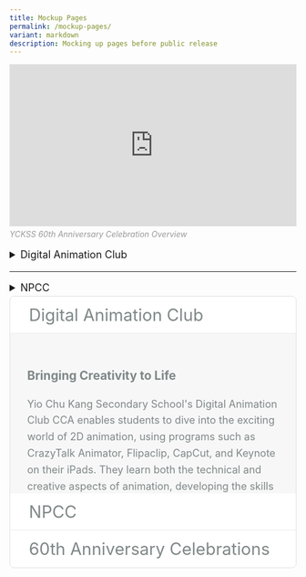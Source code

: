 ```yaml
---
title: Mockup Pages
permalink: /mockup-pages/
variant: markdown
description: Mocking up pages before public release
---
```

<style> .video-wrapper { width: 100%; margin-bottom: 5px; /\* Space between video and caption \*/ } .video-container { position: relative; width: 100%; padding-bottom: 56.25%; /\* 16:9 aspect ratio \*/ height: 0; overflow: hidden; } .video-container iframe { position: absolute; top: 0; left: 0; width: 100%; height: 100%; } .video-caption { font-style: italic; color: #999; /\* Light gray \*/ font-size: 0.8em; text-align: left; margin-top: 5px; /\* Space between video and caption \*/ } </style> <div class="video-wrapper"> <div class="video-container"> <iframe allowfullscreen="" allow="accelerometer; autoplay; clipboard-write; encrypted-media; gyroscope; picture-in-picture; web-share" frameborder="0" title="YCKSS 60th Anniversary Celebration Overview" src="https://www.youtube.com/embed/F9miy3c2ZRY?si=5nkNPSAdDBwbGriM" height="315" width="560"></iframe> </div> <p class="video-caption">YCKSS 60th Anniversary Celebration Overview</p> </div>

<div class="yck-component">
<details>
	<summary>Digital Animation Club</summary>
	    <article>
                    <h3>Bringing Creativity to Life</h3>
                    <p>Yio Chu Kang Secondary School's Digital Animation Club CCA enables students to dive into the exciting world of 2D animation, using programs such as CrazyTalk Animator, Flipaclip, CapCut, and Keynote on their iPads. They learn both the technical and creative aspects of animation, developing the skills needed to create their own animated films. Our structured programme equips students with foundational knowledge and experience to prepare them for infocomm-related courses in Institutes of Higher Learning.</p>
                    <p>Members have the opportunity to participate in prestigious competitions, including N.E.mation! and other animation challenges, showcasing their talent and creativity. Students work collaboratively to produce short animated video clips featuring dynamic 2D characters and creations. Final editing is completed using Adobe Premiere Pro and CapCut, culminating in polished, professional projects. Throughout their animation journey, students cultivate important values like teamwork, perseverance, and gratitude, making this a truly enriching experience.</p>
                </article>
    
<section>
                    <h3>Training Schedule</h3>
                    <table>
                        <tbody><tr>
                            <th>Day &amp; Time</th>
                            <th>Teachers-in-charge</th>
                            <th>Venue</th>
                        </tr>
                        <tr>
                            <td>Every Monday<br>3.00pm to 5.30pm</td>
                            <td rowspan="2">
                                <ul>
                                    <li>Mrs Audrey Yip (ext 140)</li>
                                    <li>Mdm Chong Nyuk Foong (ext 135)</li>
                                    <li>Mr Christopher Tan (ext 172)</li>
                                </ul>
                            </td>
                            <td rowspan="2">Digital Learning Lab 1 (Level 4)</td>
                        </tr>
                        <tr>
                            <td>Every Tuesday<br>3.00pm to 5.30pm</td>
                        </tr>
                    </tbody></table>
                </section>
    
<section>
                    <h3>Events / Competitions</h3>
                    <ul>
                        <li>
                            <h4>2024</h4>
                            <ul>
                                <li>YCKSS Chinese New Year Video Creation</li>
                            </ul>
                        </li>
                        <li>
                            <h4>2023</h4>
                            <ul>
                                <li>YCKSS Chinese New Year Video Creation</li>
                                <li>YCKSS 58th Annual Speech &amp; Prize Giving Day Video</li>
                                <li>Video Competition</li>
                            </ul>
                        </li>
                        <li>
                            <h4>2022</h4>
                            <ul>
                                <li>YCKSS Chinese New Year Video Creation</li>
                                <li>YCKSS 57th Annual Speech &amp; Prize Giving Day Video</li>
                            </ul>
                        </li>
                        <li>
                            <h4>2021</h4>
                            <ul>
                                <li>N.E.mation!</li>
                            </ul>
                        </li>
                        <li>
                            <h4>2019</h4>
                            <ul>
                                <li>PacificLight's Crea8sustainability Animation Competition – 2nd Placing &amp; 3rd Placing</li>
                            </ul>
                        </li>
                        <li>
                            <h4>2018</h4>
                            <ul>
                                <li>N6 Cluster Media &amp; Design Festival 2018</li>
                            </ul>
                        </li>
                    </ul>
                </section>
    
<section>
                    <h3>Gallery</h3>
                    <p>10 best photos from 2018 onwards</p>
                    <p><a target="_blank" href="https://drive.google.com/drive/folders/1Rscxp9o02wDBqG9MpAXe5fucKNVVL807?usp=sharing">View Gallery</a></p>
                </section>
            
</details>
</div>

<hr>
<div class="yck-component">
<details>
<summary>
       NPCC
</summary>
	<header><h3>Nurturing Leaders and Responsible Citizens</h3></header>

<section>
        <p>
            <strong>Yio Chu Kang Secondary School’s National Police Cadet Corps (NPCC) CCA</strong> 
            is committed to nurturing selfless individuals who contribute to the safety and security of the community. 
            Through engaging activities and meaningful experiences, our cadets develop strong character, leadership, and resilience, 
            equipping them to excel as caring and responsible citizens. 
					</p><p>NPCC instills core values such as discipline, loyalty, 
            integrity, resourcefulness, tenacity, and civic consciousness, fostering a sense of responsibility and pride. 
            Cadets gain unique insights into the Singapore Police Force (SPF) through interactions with officers at Neighbourhood 
            Police Centres and visits to various police establishments. To broaden their knowledge and skills, cadets participate 
            in specialized courses, including Anti-Drug Abuse, Basic Law, Crime Prevention, Crime Scene Investigation, First Aid, 
						Police Procedures, and SG Secure. </p>
            <p><strong>These experiences enrich their learning journey, shaping them into capable and community-conscious individuals.</strong>
        </p>
    </section>

<section>
        <h3>Training Schedule</h3>
        <table>
            <thead>
                <tr>
                    <th>Day &amp; Time</th>
                    <th>Teachers-in-Charge</th>
                    <th>Venue</th>
                </tr>
            </thead>
            <tbody>
                <tr>
                    <td>Every Tuesday<br>3.00pm to 5.30pm</td>
                    <td>
                        Ms Goh Yu Fan (ext 174)<br>
                        Mr Wong Mingwei (ext 141)<br>
                        Mr Octave Goh (ext 136)<br>
                        Mr Joseph George (ext 148)<br>
                        Mdm Cindy Ong (ext 139)<br>
                        Ms Nadia Rachael (ext 218)
                    </td>
                    <td>NPCC Room (Level 2) &amp; Blk D Classrooms (Level 1)</td>
                </tr>
            </tbody>
        </table>
    </section>

<section>
        <h3>Events and Courses</h3>

<table>
    <thead>
        <tr>
            <th>
                <h4>EVENTS</h4>
            </th>
        </tr>
    </thead>
    <tbody>
        <tr>
            <td>Air Pistol Shooting Programme</td>
        </tr>
        <tr>
            <td>Annual Unit Camp</td>
        </tr>
        <tr>
            <td>Area 11 Adventure &amp; Survival Training Camp</td>
        </tr>
        <tr>
            <td>Area 11 Secondary 1 Cadets Swearing In Ceremony</td>
        </tr>
        <tr>
            <td>Area 11 Games Day</td>
        </tr>
        <tr>
            <td>Crime Prevention Programme</td>
        </tr>
        <tr>
            <td>Home Team Gallery Visit</td>
        </tr>
        <tr>
            <td>K-9 Dog Unit Visit</td>
        </tr>
        <tr>
            <td>Neighbourhood Police Centre Visit</td>
        </tr>
        <tr>
            <td>NPCC Annual Parade (NPAP)</td>
        </tr>
        <tr>
            <td>Police Heritage Visit</td>
        </tr>
        <tr>
            <td>Yeoman for National School Games (Swimming)</td>
        </tr>
        <tr>
            <td>Police Youth Ambassador</td>
        </tr>
        <tr>
            <td>Sports Enrichment Programme (SEP)</td>
        </tr>
        <tr>
            <td>Total Defence Programme</td>
        </tr>
        <tr>
            <td>YCKSS National Day Parade</td>
        </tr>
        <tr>
            <td>YCKSS Speech Day Parade</td>
        </tr>
    </tbody>
</table>
<table>
    <thead>
        <tr>
            <th>
                <h4>COURSES</h4>
            </th>
        </tr>
    </thead>
    <tbody>
        <tr>
            <td>Basic Law Course</td>
        </tr>
        <tr>
            <td>Cadet Leader Course</td>
        </tr>
        <tr>
            <td>Campcraft Course</td>
        </tr>
        <tr>
            <td>Crime Scene Investigation Course</td>
        </tr>
        <tr>
            <td>Drill Course</td>
        </tr>
        <tr>
            <td>Homefront Security Course</td>
        </tr>
        <tr>
            <td>Leadership and Mentoring Skills Course</td>
        </tr>
        <tr>
            <td>Marksmanship Course</td>
        </tr>
        <tr>
            <td>Non-Commissioned Officer Course</td>
        </tr>
        <tr>
            <td>Oral Communication Course</td>
        </tr>
        <tr>
            <td>Police Procedures Course</td>
        </tr>
        <tr>
            <td>Road Safety Course</td>
        </tr>
        <tr>
            <td>Unarmed Tactics Course</td>
        </tr>
    </tbody>
</table>
    </section>
		
<section>
	<h3>Gallery</h3>
	
</section>
</details>
	
</div>

<section>
	<div class="accordion">
  <input checked="" class="accordion-select" name="select" type="radio">
  <div class="accordion-title"><span>Digital Animation Club</span></div>
  <div class="accordion-content">
	 <article class="yck-component">
                    <h3>Bringing Creativity to Life</h3>
                    <p>Yio Chu Kang Secondary School's Digital Animation Club CCA enables students to dive into the exciting world of 2D animation, using programs such as CrazyTalk Animator, Flipaclip, CapCut, and Keynote on their iPads. They learn both the technical and creative aspects of animation, developing the skills needed to create their own animated films. Our structured programme equips students with foundational knowledge and experience to prepare them for infocomm-related courses in Institutes of Higher Learning.</p>
                    <p>Members have the opportunity to participate in prestigious competitions, including N.E.mation! and other animation challenges, showcasing their talent and creativity. Students work collaboratively to produce short animated video clips featuring dynamic 2D characters and creations. Final editing is completed using Adobe Premiere Pro and CapCut, culminating in polished, professional projects. Throughout their animation journey, students cultivate important values like teamwork, perseverance, and gratitude, making this a truly enriching experience.</p>
                </article>
    
<section class="yck-component">
                    <h3>Training Schedule</h3>
                    <table>
                        <tbody><tr>
                            <th>Day &amp; Time</th>
                            <th>Teachers-in-charge</th>
                            <th>Venue</th>
                        </tr>
                        <tr>
                            <td>Every Monday<br>3.00pm to 5.30pm</td>
                            <td rowspan="2">
                                <ul>
                                    <li>Mrs Audrey Yip (ext 140)</li>
                                    <li>Mdm Chong Nyuk Foong (ext 135)</li>
                                    <li>Mr Christopher Tan (ext 172)</li>
                                </ul>
                            </td>
                            <td rowspan="2">Digital Learning Lab 1 (Level 4)</td>
                        </tr>
                        <tr>
                            <td>Every Tuesday<br>3.00pm to 5.30pm</td>
                        </tr>
                    </tbody></table>
                </section>
    
<section class="yck-component">
                    <h3>Events / Competitions</h3>
                    <ul>
                        <li>
                            <h4>2024</h4>
                            <ul>
                                <li>YCKSS Chinese New Year Video Creation</li>
                            </ul>
                        </li>
                        <li>
                            <h4>2023</h4>
                            <ul>
                                <li>YCKSS Chinese New Year Video Creation</li>
                                <li>YCKSS 58th Annual Speech &amp; Prize Giving Day Video</li>
                                <li>Video Competition</li>
                            </ul>
                        </li>
                        <li>
                            <h4>2022</h4>
                            <ul>
                                <li>YCKSS Chinese New Year Video Creation</li>
                                <li>YCKSS 57th Annual Speech &amp; Prize Giving Day Video</li>
                            </ul>
                        </li>
                        <li>
                            <h4>2021</h4>
                            <ul>
                                <li>N.E.mation!</li>
                            </ul>
                        </li>
                        <li>
                            <h4>2019</h4>
                            <ul>
                                <li>PacificLight's Crea8sustainability Animation Competition – 2nd Placing &amp; 3rd Placing</li>
                            </ul>
                        </li>
                        <li>
                            <h4>2018</h4>
                            <ul>
                                <li>N6 Cluster Media &amp; Design Festival 2018</li>
                            </ul>
                        </li>
                    </ul>
                </section>
    
<section class="yck-component">
                    <h3>Gallery</h3>
                    <p>10 best photos from 2018 onwards</p>
                    <p><a target="_blank" href="https://drive.google.com/drive/folders/1Rscxp9o02wDBqG9MpAXe5fucKNVVL807?usp=sharing">View Gallery</a></p>
                </section>	
	</div> 
  <input class="accordion-select" name="select" type="radio">
  <div class="accordion-title"><span>NPCC</span></div>
  <div class="accordion-content">Content</div> 
  <input class="accordion-select" name="select" type="radio">
  <div class="accordion-title"><span>60th Anniversary Celebrations</span></div>
  <div class="accordion-content">
		<div class="yck-component">
	<p>Our school is celebrating her 60th Anniversary this year with a series of exciting events: the <strong>Homecoming Carnival</strong> in May, the <strong>Alumni Dinner</strong> in July, and the <strong>Concert for Hope</strong> in November.</p> <p>Stay tuned for more updates, and join us in making this milestone celebration unforgettable! Gather your friends and family to be part of the celebrations!</p>
</div>

<div class="yck-component">
<div class="video-container">
  <iframe allowfullscreen="" allow="accelerometer; autoplay; clipboard-write; encrypted-media; gyroscope; picture-in-picture; web-share" frameborder="0" title="60th Anniversary Celebration Overview" src="https://www.youtube.com/embed/F9miy3c2ZRY?si=5nkNPSAdDBwbGriM" height="315" width="560"></iframe>
	 </div>
</div>
		</div> 
</div> 
	
</section>

<style>

:root {
    --yck-text-line-height: 1.6em;
    --yck-heading-line-height: 1.2em;
    --yck-heading-letter-spacing: -0.02em;
    --yck-spacing-unit: 0.5rem;

    --yck-step--2: clamp(0.7813rem, 0.9263rem + -0.1872vw, 0.8889rem);
    --yck-step--1: clamp(0.9375rem, 1.0217rem + -0.1087vw, 1rem);
    --yck-step-0: clamp(1.125rem, 1.125rem + 0vw, 1.125rem);
    --yck-step-1: clamp(1.2656rem, 1.2363rem + 0.1467vw, 1.35rem);
    --yck-step-2: clamp(1.4238rem, 1.3556rem + 0.3412vw, 1.62rem);
    --yck-step-3: clamp(1.6018rem, 1.4828rem + 0.5951vw, 1.944rem);
    --yck-step-4: clamp(1.802rem, 1.6174rem + 0.9231vw, 2.3328rem);
    --yck-step-5: clamp(2.0273rem, 1.7587rem + 1.3427vw, 2.7994rem);

    --yck-space-s-xl: clamp(1.125rem, 0.7337rem + 1.9565vw, 2.7994rem);
}


.yck-component {
    line-height: var(--yck-text-line-height);
    letter-spacing: normal;
    font-size: var(--yck-step-0);
}

.yck-component h1,
.yck-component h2,
.yck-component h3,
.yck-component h4,
.yck-component h5,
.yck-component h6,
.yck-component p {
    overflow-wrap: break-word;
}

.yck-component h1,
.yck-component h2,
.yck-component h3,
.yck-component h4,
.yck-component h5,
.yck-component h6 {
    text-wrap: balance;
}

.yck-component p,
.yck-component ol,
.yck-component ul {
    text-wrap: pretty;
    padding-bottom: var(--yck-spacing-unit);
}

.yck-component p:last-child {
    padding-bottom: var(--yck-space-s-xl);
}
	
	/** Responsive Video container **/
.yck-component  .video-container {
        position: relative;
        width: 100%;
        padding-bottom: 56.25%; /* 16:9 aspect ratio */
        height: 0;
        overflow: hidden;
    }
.yck-component .video-container iframe {
        position: absolute;
        top: 0;
        left: 0;
        width: 100%;
        height: 100%;
    }
	
	/** CSS Only Accordion **/
 .accordion {
  box-sizing: border-box;
  display: flex;
  overflow: hidden;
  width: 100%;
}

.accordion-select {
  cursor: pointer;
  margin: 0;
  opacity: 0;
  z-index: 1;
}

.accordion-title {
  position: relative;
}

.accordion-title:not(:nth-last-child(2))::after {
  border: 1px solid transparent;
  bottom: 0;
  content: "";
  left: 0;
  position: absolute;
  right: 0;
  top: 0;
}

.accordion-title span {
  bottom: 0px;
  box-sizing: border-box;
  display: block;
  position: absolute;
  white-space: nowrap;
  width: 100%;
}

.accordion-content {
  box-sizing: border-box;
  overflow: auto;
  position: relative;
  transition: margin 0.3s ease 0.1s;
}

.accordion-select:checked + .accordion-title + .accordion-content {
  margin-bottom: 0;
  margin-right: 0;
}

/* Generated styles starts here */ 

 .accordion {
    border-color: #dedede;
    border-radius: 8px;
    border-style: solid;
    border-width: 1px;
    flex-direction: column;
    height: auto;
} 

 .accordion-title,
.accordion-select  {
    background-color: #ffffff;
    color: #7f8787;
    width: 100%;
    height: 65px;
    font-size: var(--yck-step-3);
}

.accordion-select {
    margin-bottom: -65px;
    margin-right: 0;
}

.accordion-title:not(:nth-last-child(2))::after {
    border-bottom-color: rgb(234, 234, 234);
    border-right-color: transparent;
} 

 .accordion-select:hover + .accordion-title,
.accordion-select:checked + .accordion-title {
    background-color: #ffffff;
} 

 .accordion-title span  {	
    transform: rotate(0deg);
    -ms-writing-mode: lr-tb;
    filter: progid:DXImageTransform.Microsoft.BasicImage(rotation=0);
    padding-left: 33px;
    padding-right: 33px;
    line-height: 65px;
} 

 .accordion-content {
    background-color: #f7f7f7;
    color: #7f8787;
    height: 280px;
	  margin-bottom: -280px;
    margin-right: 0;
    padding: 30px;
    width: 100%;
} 
</style>